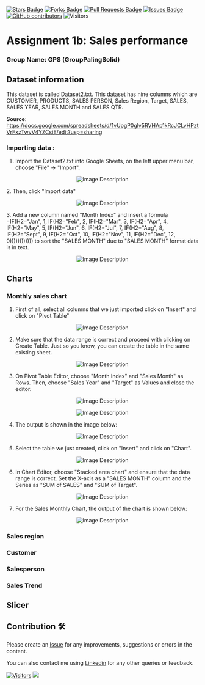 <a href="https://github.com/drshahizan/BDM/stargazers"><img src="https://img.shields.io/github/stars/drshahizan/BDM" alt="Stars Badge"/></a>
<a href="https://github.com/drshahizan/BDM/network/members"><img src="https://img.shields.io/github/forks/drshahizan/BDM" alt="Forks Badge"/></a>
<a href="https://github.com/drshahizan/BDM/pulls"><img src="https://img.shields.io/github/issues-pr/drshahizan/BDM" alt="Pull Requests Badge"/></a>
<a href="https://github.com/drshahizan/BDM"><img src="https://img.shields.io/github/issues/drshahizan/BDM" alt="Issues Badge"/></a>
<a href="https://github.com/drshahizan/BDM/graphs/contributors"><img alt="GitHub contributors" src="https://img.shields.io/github/contributors/drshahizan/BDM?color=2b9348"></a>
![Visitors](https://api.visitorbadge.io/api/visitors?path=https%3A%2F%2Fgithub.com%2Fdrshahizan%2BDM&labelColor=%23d9e3f0&countColor=%23697689&style=flat)

# Assignment 1b: Sales performance

### Group Name: GPS (GroupPalingSolid)

## Dataset information
This dataset is called Dataset2.txt. This dataset has nine columns which are CUSTOMER, PRODUCTS, SALES PERSON, Sales Region, Target, SALES, SALES YEAR, SALES MONTH	and SALES QTR.

**Source**: https://docs.google.com/spreadsheets/d/1vUogP0glv5RVHAp1kRcJCLvHPztVrFxzTwvV4YZCsiE/edit?usp=sharing 

### Importing data :
 1. Import the Dataset2.txt into Google Sheets, on the left upper menu bar, choose "File" -> "Import".
<p align="center">
  <img src="images/1.png" alt="Image Description">
</p> 
2. Then, click "Import data"
<p align="center">
  <img src="images/2.png" alt="Image Description">
</p>
3. Add a new column named "Month Index" and insert a formula =IF(H2="Jan", 1, IF(H2="Feb", 2, IF(H2="Mar", 3, IF(H2="Apr", 4, IF(H2="May", 5, IF(H2="Jun", 6, IF(H2="Jul", 7, IF(H2="Aug", 8, IF(H2="Sept", 9, IF(H2="Oct", 10, IF(H2="Nov", 11, IF(H2="Dec", 12, 0)))))))))))) to sort the "SALES MONTH" due to "SALES MONTH" format data is in text.
<p align="center">
  <img src="images/3.png" alt="Image Description">
</p>

## Charts
### Monthly sales chart
1. First of all, select all columns that we just imported click on "Insert" and click on "Pivot Table"
<p align="center">
  <img src="images/4.png" alt="Image Description">
</p>

2. Make sure that the data range is correct and proceed with clicking on Create Table. Just so you know, you can create the table in the same existing sheet.
<p align="center">
  <img src="images/5.png" alt="Image Description">
</p>

3. On Pivot Table Editor, choose "Month Index" and "Sales Month" as Rows. Then, choose "Sales Year" and "Target" as Values and close the editor.
<p align="center">
  <img src="images/6.png" alt="Image Description">
</p>

<p align="center">
  <img src="images/7.png" alt="Image Description">
</p>

4. The output is shown in the image below: 
<p align="center">
  <img src="images/8.png" alt="Image Description">
</p>

5. Select the table we just created, click on "Insert" and click on "Chart".
<p align="center">
  <img src="images/9.png" alt="Image Description">
</p>

6. In Chart Editor, choose "Stacked area chart" and ensure that the data range is correct. Set the X-axis as a "SALES MONTH" column and the Series as "SUM of SALES" and "SUM of Target".
<p align="center">
  <img src="images/10.png" alt="Image Description">
</p>

7. For the Sales Monthly Chart, the output of the chart is shown below:
<p align="center">
  <img src="images/11.png" alt="Image Description">
</p>

### Sales region

### Customer

### Salesperson

### Sales Trend

## Slicer


## Contribution 🛠️
Please create an [Issue](https://github.com/drshahizan/BDM/issues) for any improvements, suggestions or errors in the content.

You can also contact me using [Linkedin](https://www.linkedin.com/in/drshahizan/) for any other queries or feedback.

[![Visitors](https://api.visitorbadge.io/api/visitors?path=https%3A%2F%2Fgithub.com%2Fdrshahizan&labelColor=%23697689&countColor=%23555555&style=plastic)](https://visitorbadge.io/status?path=https%3A%2F%2Fgithub.com%2Fdrshahizan)
![](https://hit.yhype.me/github/profile?user_id=81284918)




